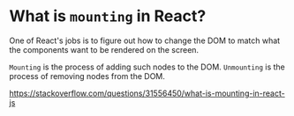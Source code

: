 # What is `mounting` in React?

One of React's jobs is to figure out how to change the DOM to match what the components want to be rendered on the screen.

`Mounting` is the process of adding such nodes to the DOM.
`Unmounting` is the process of removing nodes from the DOM. 

https://stackoverflow.com/questions/31556450/what-is-mounting-in-react-js
